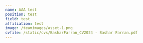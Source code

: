 ```yaml
---
name: AAA test
position: test
field: test
affiliation: test
image: /teamimages/asset-1.png
cvfile: /static/cvs/BasharFarran_CV2024 - Bashar Farran.pdf
---
```

